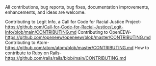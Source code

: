 All contributions, bug reports, bug fixes, documentation improvements, enhancements, and ideas are welcome.

Contributing to Legit Info, a Call for Code for Racial Justice Project- https://github.com/Call-for-Code-for-Racial-Justice/Legit-Info/blob/main/CONTRIBUTING.md
Contributing to OpenEEW- https://github.com/openeew/openeew/blob/master/CONTRIBUTING.md
Contributing to Atom- https://github.com/atom/atom/blob/master/CONTRIBUTING.md
How to contribute to Ruby on Rails- https://github.com/rails/rails/blob/main/CONTRIBUTING.md
